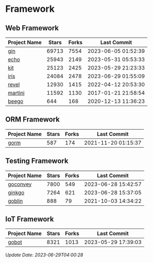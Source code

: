# Framework

## Web Framework
| Project Name | Stars | Forks | Last Commit |
| ------------ | ----- | ----- | ----------- |
| [gin](https://github.com/gin-gonic/gin) | 69713 | 7554 | 2023-06-05 01:52:39 |
| [echo](https://github.com/labstack/echo) | 25943 | 2149 | 2023-05-31 05:53:33 |
| [kit](https://github.com/go-kit/kit) | 25123 | 2425 | 2023-05-29 21:23:33 |
| [iris](https://github.com/kataras/iris) | 24084 | 2478 | 2023-06-29 01:55:09 |
| [revel](https://github.com/revel/revel) | 12930 | 1415 | 2022-04-12 20:53:30 |
| [martini](https://github.com/go-martini/martini) | 11592 | 1130 | 2017-01-21 21:58:54 |
| [beego](https://github.com/astaxie/beego) | 644 | 168 | 2020-12-13 11:36:23 |

## ORM Framework
| Project Name | Stars | Forks | Last Commit |
| ------------ | ----- | ----- | ----------- |
| [gorm](https://github.com/jinzhu/gorm) | 587 | 174 | 2021-11-20 01:15:37 |

## Testing Framework
| Project Name | Stars | Forks | Last Commit |
| ------------ | ----- | ----- | ----------- |
| [goconvey](https://github.com/smartystreets/goconvey) | 7800 | 549 | 2023-06-28 15:42:57 |
| [ginkgo](https://github.com/onsi/ginkgo) | 7264 | 621 | 2023-06-28 15:37:05 |
| [goblin](https://github.com/franela/goblin) | 888 | 79 | 2021-10-03 14:34:22 |

## IoT Framework
| Project Name | Stars | Forks | Last Commit |
| ------------ | ----- | ----- | ----------- |
| [gobot](https://github.com/hybridgroup/gobot) | 8321 | 1013 | 2023-05-29 17:39:03 |

*Update Date: 2023-06-29T04:00:28*